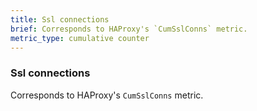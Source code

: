 ```yaml
---
title: Ssl connections
brief: Corresponds to HAProxy's `CumSslConns` metric.
metric_type: cumulative counter
---
```

### Ssl connections

Corresponds to HAProxy's `CumSslConns` metric.
